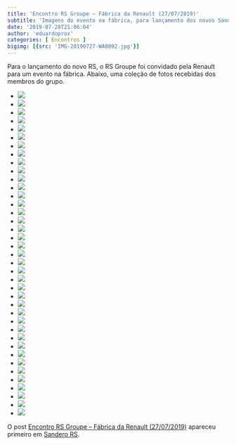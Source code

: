 ```yaml
---
title: 'Encontro RS Groupe – Fábrica da Renault (27/07/2019)'
subtitle: 'Imagens do evento na fábrica, para lançamento dos novos Sanderos e do novo RS.'
date: '2019-07-28T21:06:04'
author: 'eduardoprox'
categories: [ Encontros ]
bigimg: [{src: 'IMG-20190727-WA0092.jpg'}]
---
```


Para o lançamento do novo RS, o RS Groupe foi convidado pela Renault para um evento na fábrica. Abaixo, uma coleção de fotos recebidas dos membros do grupo.


* ![](https://sanderors.com/wp-content/uploads/2019/07/IMG-20190727-WA0019-1024x768.jpg)
* ![](https://sanderors.com/wp-content/uploads/2019/07/IMG-20190727-WA0027-1024x768.jpg)
* ![](https://sanderors.com/wp-content/uploads/2019/07/IMG-20190727-WA0028-1024x768.jpg)
* ![](https://sanderors.com/wp-content/uploads/2019/07/IMG-20190727-WA0029-1024x768.jpg)
* ![](https://sanderors.com/wp-content/uploads/2019/07/IMG-20190727-WA0054-1024x768.jpg)
* ![](https://sanderors.com/wp-content/uploads/2019/07/IMG-20190727-WA0055-1024x768.jpg)
* ![](https://sanderors.com/wp-content/uploads/2019/07/IMG-20190727-WA0057-1024x768.jpg)
* ![](https://sanderors.com/wp-content/uploads/2019/07/IMG-20190727-WA0060-1024x768.jpg)
* ![](https://sanderors.com/wp-content/uploads/2019/07/IMG-20190727-WA0061-1024x768.jpg)
* ![](https://sanderors.com/wp-content/uploads/2019/07/IMG-20190727-WA0062-1024x768.jpg)
* ![](https://sanderors.com/wp-content/uploads/2019/07/IMG-20190727-WA0066-1024x666.jpg)
* ![](https://sanderors.com/wp-content/uploads/2019/07/IMG-20190727-WA0070-768x1024.jpg)
* ![](https://sanderors.com/wp-content/uploads/2019/07/IMG-20190727-WA0089-1024x768.jpg)
* ![](https://sanderors.com/wp-content/uploads/2019/07/IMG-20190727-WA0090-1024x768.jpg)
* ![](https://sanderors.com/wp-content/uploads/2019/07/IMG-20190727-WA0092-1024x666.jpg)
* ![](https://sanderors.com/wp-content/uploads/2019/07/IMG-20190727-WA0093-1024x768.jpg)
* ![](https://sanderors.com/wp-content/uploads/2019/07/IMG-20190727-WA0094-768x1024.jpg)
* ![](https://sanderors.com/wp-content/uploads/2019/07/IMG-20190727-WA0096-1024x768.jpg)
* ![](https://sanderors.com/wp-content/uploads/2019/07/IMG-20190727-WA0097-1024x768.jpg)
* ![](https://sanderors.com/wp-content/uploads/2019/07/IMG-20190727-WA0099-768x1024.jpg)
* ![](https://sanderors.com/wp-content/uploads/2019/07/IMG-20190727-WA0105-1024x498.jpg)
* ![](https://sanderors.com/wp-content/uploads/2019/07/IMG-20190727-WA0106-1024x498.jpg)
* ![](https://sanderors.com/wp-content/uploads/2019/07/IMG-20190727-WA0108-1024x498.jpg)
* ![](https://sanderors.com/wp-content/uploads/2019/07/IMG-20190727-WA0109-1024x498.jpg)
* ![](https://sanderors.com/wp-content/uploads/2019/07/IMG-20190727-WA0110-1024x498.jpg)
* ![](https://sanderors.com/wp-content/uploads/2019/07/IMG-20190728-WA0050-1024x768.jpg)
* ![](https://sanderors.com/wp-content/uploads/2019/07/IMG-20190728-WA0051-1024x768.jpg)
* ![](https://sanderors.com/wp-content/uploads/2019/07/IMG-20190728-WA0052-1024x768.jpg)
* ![](https://sanderors.com/wp-content/uploads/2019/07/IMG-20190728-WA0053-1-1024x768.jpg)
* ![](https://sanderors.com/wp-content/uploads/2019/07/IMG-20190728-WA0053-1024x768.jpg)
* ![](https://sanderors.com/wp-content/uploads/2019/07/IMG-20190728-WA0054-1024x768.jpg)
* ![](https://sanderors.com/wp-content/uploads/2019/07/IMG-20190728-WA0055-1024x768.jpg)
* ![](https://sanderors.com/wp-content/uploads/2019/07/IMG-20190728-WA0056-1024x768.jpg)
* ![](https://sanderors.com/wp-content/uploads/2019/07/IMG-20190728-WA0057-1024x768.jpg)
* ![](https://sanderors.com/wp-content/uploads/2019/07/20190727_081702-1024x576.jpg)
* ![](https://sanderors.com/wp-content/uploads/2019/07/20190727_084226-1024x576.jpg)
* ![](https://sanderors.com/wp-content/uploads/2019/07/20190727_084230-1024x576.jpg)
* ![](https://sanderors.com/wp-content/uploads/2019/07/20190727_084324-1024x576.jpg)
* ![](https://sanderors.com/wp-content/uploads/2019/07/20190727_075257-1024x576.jpg)



O post [Encontro RS Groupe – Fábrica da Renault (27/07/2019)](https://sanderors.com/encontro-rs-groupe-fabrica-da-renault-27-07-2019/) apareceu primeiro em [Sandero RS](https://sanderors.com).

